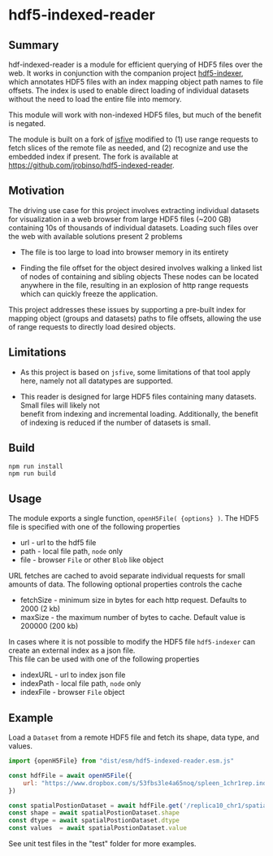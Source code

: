 # hdf5-indexed-reader

## Summary

hdf-indexed-reader is a module for efficient querying of HDF5 files over the web.  It works in 
conjunction with the companion project [hdf5-indexer](https://github.com/jrobinso/hdf5-indexer), which annotates
HDF5 files with an index mapping object path names to file offsets.  The index is used to enable 
direct loading of individual datasets without the need to load the entire file into memory.

This module will work with non-indexed HDF5 files, but much of the benefit is negated.

The module is built on a fork of [jsfive](https://github.com/usnistgov/jsfive)
modified to (1) use range requests to fetch slices of the remote file as needed, and (2) recognize and use the  embedded index if present.  The fork is available at
https://github.com/jrobinso/hdf5-indexed-reader.  

## Motivation

The driving use case for this project involves extracting individual datasets for visualization in a web browser
from large HDF5 files (~200 GB) containing 10s of thousands of individual datasets.  Loading such files over
the web with available solutions present 2 problems

* The file is too large to load into browser memory in its entirety

* Finding the file offset for the object desired involves walking a linked list of nodes of containing and sibling objects
  These nodes can be located anywhere in the file, resulting in an explosion of http range requests which can quickly
  freeze the application.

This project addresses these issues by supporting a pre-built index for mapping object (groups and datasets)
paths to file offsets, allowing the use of range requests to directly load desired objects.


## Limitations

* As this project is based on `jsfive`,  some limitations of that tool apply here, namely not all datatypes are supported.

* This reader is designed for large HDF5 files containing many datasets.  Small files will likely not  
benefit from indexing and incremental loading.  Additionally, the benefit of indexing is reduced if the number 
of datasets is small. 

  
## Build

```
npm run install
npm run build
```

## Usage

The module exports a single function, ```openH5File( {options} )```.  The HDF5 file is specified with one of the following
properties

* url - url to the hdf5 file
* path - local file path, `node` only
* file - browser `File` or other `Blob` like object

URL fetches are cached to avoid separate individual requests for small amounts of data.  The following optional properties controls
the cache

* fetchSize - minimum size in bytes for each http request.  Defaults to 2000  (2 kb)
* maxSize - the maximum number of bytes to cache.  Default value is 200000  (200 kb)

In cases where it is not possible to modify the HDF5 file `hdf5-indexer` can create an external index as a json file.  
This file can be used with one of the following properties

* indexURL - url to index json file
* indexPath - local file path, `node` only
* indexFile - browser `File` object


## Example

Load a `Dataset` from a remote HDF5 file and fetch its shape, data type, and values.

```js
import {openH5File} from "dist/esm/hdf5-indexed-reader.esm.js"

const hdfFile = await openH5File({
    url: "https://www.dropbox.com/s/53fbs3le4a65noq/spleen_1chr1rep.indexed.cndb?dl=0",
})

const spatialPostionDataset = await hdfFile.get('/replica10_chr1/spatial_position/1149')
const shape = await spatialPostionDataset.shape
const dtype = await spatialPostionDataset.dtype
const values  = await spatialPostionDataset.value

```

See unit test files in the "test" folder for more examples.


